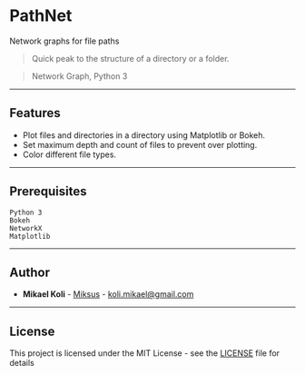 # PathNet
Network graphs for file paths
> Quick peak to the structure of a directory or a folder.

> Network Graph, Python 3

---

## Features
-  Plot files and directories in a directory using Matplotlib or Bokeh.
-  Set maximum depth and count of files to prevent over plotting.
-  Color different file types.

---

## Prerequisites

```
Python 3
Bokeh
NetworkX
Matplotlib
```

---

## Author

* **Mikael Koli** - [Miksus](https://github.com/Miksus) - koli.mikael@gmail.com

---

## License

This project is licensed under the MIT License - see the [LICENSE](LICENSE) file for details
